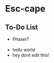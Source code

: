 <h1> Esc-cape </h1>
<h2> To-Do List </h2>

<ul>
<li>Phaser?</li>
<br><li>hello world</li>
<li> hey dont edit this! </li>
</ul>
